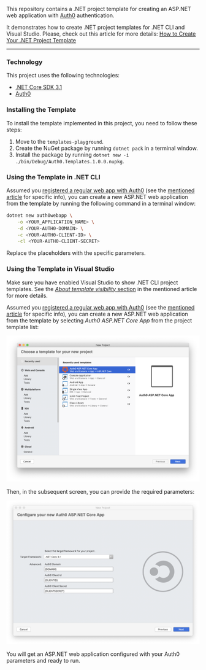 This repository contains a .NET project template for creating an ASP.NET web application with [Auth0](https://auth0.com/) authentication.

It demonstrates how to create .NET project templates for .NET CLI and Visual Studio. Please, check out this article for more details: [How to Create Your .NET Project Template](https://auth0.com/blog/create-dotnet-project-template/)

---
### Technology

This project uses the following technologies:

- [.NET Core SDK 3.1](https://dotnet.microsoft.com/download/dotnet-core/3.1)
- [Auth0](https://auth0.com/)

### Installing the Template

To install the template implemented in this project, you need to follow these steps:

1. Move to the `templates-playground`.
2. Create the NuGet package by running `dotnet pack` in a terminal window.
3. Install the package by running `dotnet new -i ./bin/Debug/Auth0.Templates.1.0.0.nupkg`.



### Using the Template in .NET CLI

Assumed you [registered a regular web app with Auth0](https://auth0.com/docs/applications/set-up-an-application/register-regular-web-applications) (see the [mentioned article](https://auth0.com/blog/create-dotnet-project-template/) for specific info), you can create a new ASP.NET web application from the template by running the following command in a terminal window:

```bash
dotnet new auth0webapp \
    -o <YOUR_APPLICATION_NAME> \
    -d <YOUR-AUTH0-DOMAIN> \
    -c <YOUR-AUTH0-CLIENT-ID> \
    -cl <YOUR-AUTH0-CLIENT-SECRET>
```

Replace the placeholders with the specific parameters.

### Using the Template in Visual Studio

Make sure you have enabled Visual Studio to show .NET CLI project templates. See the [*About template visibility* section](https://auth0.com/blog/create-dotnet-project-template/#Making-Your-Template-Available-for-Visual-Studio) in the mentioned article for more details.

Assumed you [registered a regular web app with Auth0](https://auth0.com/docs/applications/set-up-an-application/register-regular-web-applications) (see the [mentioned article](https://auth0.com/blog/create-dotnet-project-template/) for specific info), you can create a new ASP.NET web application from the template by selecting *Auth0 ASP.NET Core App* from the project template list:

![visual-studio-project-template-list](images/visual-studio-project-template-list.png)

Then, in the subsequent screen, you can provide the required parameters:

![visual-studio-custom-parameters](images/visual-studio-custom-parameters.png)

You will get an ASP.NET web application configured with your Auth0 parameters and ready to run.

